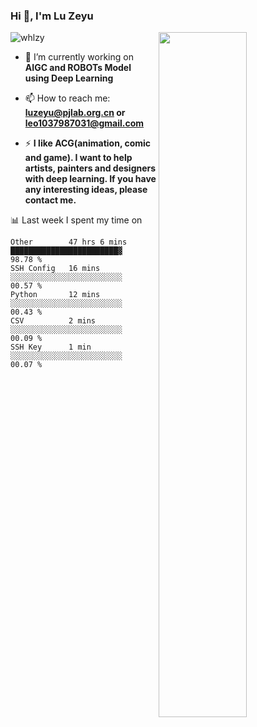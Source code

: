 ### Hi 👋, I'm Lu Zeyu

<img src="https://komarev.com/ghpvc/?username=whlzy&label=Profile%20views&color=0e75b6&style=flat" alt="whlzy" />
<img align="right" width="53%" src="https://github-readme-stats.vercel.app/api?username=whlzy&show_icons=true">

- 🔭 I’m currently working on **AIGC and ROBOTs Model using Deep Learning**

- 📫 How to reach me: **luzeyu@pjlab.org.cn or leo1037987031@gmail.com**

- ⚡ **I like ACG(animation, comic and game). I want to help artists, painters and designers with deep learning. If you have any interesting ideas, please contact me.**

📊 Last week I spent my time on

<!--START_SECTION:waka-->

```text
Other        47 hrs 6 mins   ████████████████████████▓   98.78 %
SSH Config   16 mins         ░░░░░░░░░░░░░░░░░░░░░░░░░   00.57 %
Python       12 mins         ░░░░░░░░░░░░░░░░░░░░░░░░░   00.43 %
CSV          2 mins          ░░░░░░░░░░░░░░░░░░░░░░░░░   00.09 %
SSH Key      1 min           ░░░░░░░░░░░░░░░░░░░░░░░░░   00.07 %
```

<!--END_SECTION:waka-->

